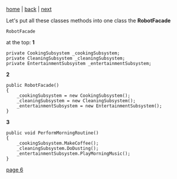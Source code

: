 [home](./page01.md) | [back](./page04.md) | [next](./page06.md)

Let's put all these classes methods into one class the **RobotFacade**

```
RobotFacade
```
at the top:
**1**
```
private CookingSubsystem _cookingSubsystem;
private CleaningSubsystem _cleaningSubsystem;
private EntertainmentSubsystem _entertainmentSubsystem;
```

**2**
```
public RobotFacade()
{
    _cookingSubsystem = new CookingSubsystem();
    _cleaningSubsystem = new CleaningSubsystem();
    _entertainmentSubsystem = new EntertainmentSubsystem();
}
```
**3**
```
public void PerformMorningRoutine()
{
    _cookingSubsystem.MakeCoffee();
    _cleaningSubsystem.DoDusting();
    _entertainmentSubsystem.PlayMorningMusic();
}
```




[page 6](./page06.md)
